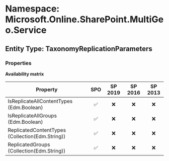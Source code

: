 # Namespace: Microsoft.Online.SharePoint.MultiGeo.Service

## Entity Type: TaxonomyReplicationParameters

### Properties

**Availability matrix**

Property | SPO | SP 2019 | SP 2016 | SP 2013
----------|:---:|:-------:|:-------:|:-------:
IsReplicateAllContentTypes (Edm.Boolean) | ✅ | ❌ | ❌ | ❌
IsReplicateAllGroups (Edm.Boolean) | ✅ | ❌ | ❌ | ❌
ReplicatedContentTypes (Collection(Edm.String)) | ✅ | ❌ | ❌ | ❌
ReplicatedGroups (Collection(Edm.String)) | ✅ | ❌ | ❌ | ❌